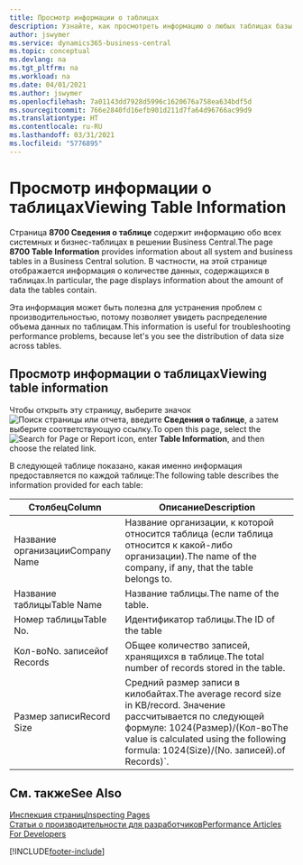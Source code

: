 ```yaml
---
title: Просмотр информации о таблицах
description: Узнайте, как просмотреть информацию о любых таблицах базы данных прямо из клиентского интерфейса в Business Central.
author: jswymer
ms.service: dynamics365-business-central
ms.topic: conceptual
ms.devlang: na
ms.tgt_pltfrm: na
ms.workload: na
ms.date: 04/01/2021
ms.author: jswymer
ms.openlocfilehash: 7a01143dd7928d5996c1620676a758ea634bdf5d
ms.sourcegitcommit: 766e2840fd16efb901d211d7fa64d96766ac99d9
ms.translationtype: HT
ms.contentlocale: ru-RU
ms.lasthandoff: 03/31/2021
ms.locfileid: "5776895"
---
```

# <a name="viewing-table-information"></a><span data-ttu-id="37f6b-103">Просмотр информации о таблицах</span><span class="sxs-lookup"><span data-stu-id="37f6b-103">Viewing Table Information</span></span>

<span data-ttu-id="37f6b-104">Страница **8700 Сведения о таблице** содержит информацию обо всех системных и бизнес-таблицах в решении Business Central.</span><span class="sxs-lookup"><span data-stu-id="37f6b-104">The page **8700 Table Information** provides information about all system and business tables in a Business Central solution.</span></span> <span data-ttu-id="37f6b-105">В частности, на этой странице отображается информация о количестве данных, содержащихся в таблицах.</span><span class="sxs-lookup"><span data-stu-id="37f6b-105">In particular, the page displays information about the amount of data the tables contain.</span></span>

<span data-ttu-id="37f6b-106">Эта информация может быть полезна для устранения проблем с производительностью, потому позволяет увидеть распределение объема данных по таблицам.</span><span class="sxs-lookup"><span data-stu-id="37f6b-106">This information is useful for troubleshooting performance problems, because let's you see the distribution of data size across tables.</span></span>

## <a name="viewing-table-information"></a><span data-ttu-id="37f6b-107">Просмотр информации о таблицах</span><span class="sxs-lookup"><span data-stu-id="37f6b-107">Viewing table information</span></span>

<span data-ttu-id="37f6b-108">Чтобы открыть эту страницу, выберите значок ![Поиск страницы или отчета](media/ui-search/search_small.png "Значок поиска страницы или отчета"), введите **Сведения о таблице**, а затем выберите соответствующую ссылку.</span><span class="sxs-lookup"><span data-stu-id="37f6b-108">To open this page, select the ![Search for Page or Report](media/ui-search/search_small.png "Search for Page or Report icon") icon, enter **Table Information**, and then choose the related link.</span></span>

<span data-ttu-id="37f6b-109">В следующей таблице показано, какая именно информация предоставляется по каждой таблице:</span><span class="sxs-lookup"><span data-stu-id="37f6b-109">The following table describes the information provided for each table:</span></span>

|<span data-ttu-id="37f6b-110">Столбец</span><span class="sxs-lookup"><span data-stu-id="37f6b-110">Column</span></span>|<span data-ttu-id="37f6b-111">Описание</span><span class="sxs-lookup"><span data-stu-id="37f6b-111">Description</span></span>|
|------|-----------|
|<span data-ttu-id="37f6b-112">Название организации</span><span class="sxs-lookup"><span data-stu-id="37f6b-112">Company Name</span></span>|<span data-ttu-id="37f6b-113">Название организации, к которой относится таблица (если таблица относится к какой-либо организации).</span><span class="sxs-lookup"><span data-stu-id="37f6b-113">The name of the company, if any, that the table belongs to.</span></span>|
|<span data-ttu-id="37f6b-114">Название таблицы</span><span class="sxs-lookup"><span data-stu-id="37f6b-114">Table Name</span></span>|<span data-ttu-id="37f6b-115">Название таблицы.</span><span class="sxs-lookup"><span data-stu-id="37f6b-115">The name of the table.</span></span>|
|<span data-ttu-id="37f6b-116">Номер таблицы</span><span class="sxs-lookup"><span data-stu-id="37f6b-116">Table No.</span></span>|<span data-ttu-id="37f6b-117">Идентификатор таблицы.</span><span class="sxs-lookup"><span data-stu-id="37f6b-117">The ID of the table</span></span>|
|<span data-ttu-id="37f6b-118">Кол-во</span><span class="sxs-lookup"><span data-stu-id="37f6b-118">No.</span></span> <span data-ttu-id="37f6b-119">записей</span><span class="sxs-lookup"><span data-stu-id="37f6b-119">of Records</span></span>|<span data-ttu-id="37f6b-120">ОБщее количество записей, хранящихся в таблице.</span><span class="sxs-lookup"><span data-stu-id="37f6b-120">The total number of records stored in the table.</span></span>|
|<span data-ttu-id="37f6b-121">Размер записи</span><span class="sxs-lookup"><span data-stu-id="37f6b-121">Record Size</span></span>|<span data-ttu-id="37f6b-122">Средний размер записи в килобайтах.</span><span class="sxs-lookup"><span data-stu-id="37f6b-122">The average record size in KB/record.</span></span> <span data-ttu-id="37f6b-123">Значение рассчитывается по следующей формуле: 1024(Размер)/(Кол-во</span><span class="sxs-lookup"><span data-stu-id="37f6b-123">The value is calculated using the following formula: 1024(Size)/(No.</span></span> <span data-ttu-id="37f6b-124">записей).</span><span class="sxs-lookup"><span data-stu-id="37f6b-124">of Records)\`.</span></span> |

## <a name="see-also"></a><span data-ttu-id="37f6b-125">См. также</span><span class="sxs-lookup"><span data-stu-id="37f6b-125">See Also</span></span>

[<span data-ttu-id="37f6b-126">Инспекция страниц</span><span class="sxs-lookup"><span data-stu-id="37f6b-126">Inspecting Pages</span></span>](across-inspect-page.md)  
[<span data-ttu-id="37f6b-127">Статьи о производительности для разработчиков</span><span class="sxs-lookup"><span data-stu-id="37f6b-127">Performance Articles For Developers</span></span>](/dynamics365/business-central/dev-itpro/performance/performance-developer)  


[!INCLUDE[footer-include](includes/footer-banner.md)]